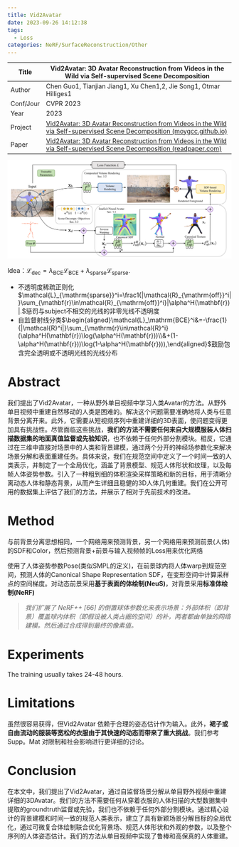 ```yaml
---
title: Vid2Avatar
date: 2023-09-26 14:12:38
tags:
  - Loss
categories: NeRF/SurfaceReconstruction/Other
---
```


| Title     | Vid2Avatar: 3D Avatar Reconstruction from Videos in the Wild via Self-supervised Scene Decomposition                                                                                                                 |
| --------- | -------------------------------------------------------------------------------------------------------------------------------------------------------------------------------------------------------------------- |
| Author    | Chen Guo1, Tianjian Jiang1, Xu Chen1,2, Jie Song1, Otmar Hilliges1                                                                                                                                                   |
| Conf/Jour | CVPR 2023                                                                                                                                                                                                            |
| Year      | 2023                                                                                                                                                                                                                 |
| Project   | [Vid2Avatar: 3D Avatar Reconstruction from Videos in the Wild via Self-supervised Scene Decomposition (moygcc.github.io)](https://moygcc.github.io/vid2avatar/)                                                      |
| Paper     | [Vid2Avatar: 3D Avatar Reconstruction from Videos in the Wild via Self-supervised Scene Decomposition (readpaper.com)](https://readpaper.com/pdf-annotate/note?pdfId=4726322030375354369&noteId=1970979448862074368) |

![image.png](https://raw.githubusercontent.com/qiyun71/Blog_images/main/pictures/20230921171140.png)

Idea：$\mathcal{L}_\mathrm{dec}=\lambda_\mathrm{BCE}\mathcal{L}_\mathrm{BCE}+\lambda_\mathrm{sparse}\mathcal{L}_\mathrm{sparse}.$
- 不透明度稀疏正则化$\mathcal{L}_{\mathrm{sparse}}^i=\frac1{|\mathcal{R}_{\mathrm{off}}^i|}\sum_{\mathbf{r}\in\mathcal{R}_{\mathrm{off}}^i}|\alpha^H(\mathbf{r})|.$惩罚与subject不相交的光线的非零光线不透明度
- 自监督射线分类$\begin{aligned}\mathcal{L}_\mathrm{BCE}^i&=-\frac{1}{|\mathcal{R}^i|}\sum_{\mathrm{r}\in\mathcal{R}^i}(\alpha^H(\mathbf{r})\log(\alpha^H(\mathbf{r}))\\&+(1-\alpha^H(\mathbf{r}))\log(1-\alpha^H(\mathbf{r}))),\end{aligned}$鼓励包含完全透明或不透明光线的光线分布
<!-- more -->

# Abstract

我们提出了Vid2Avatar，一种从野外单目视频中学习人类Avatar的方法。从野外单目视频中重建自然移动的人类是困难的。解决这个问题需要准确地将人类与任意背景分离开来。此外，它需要从短视频序列中重建详细的3D表面，使问题变得更加具有挑战性。尽管面临这些挑战，**我们的方法不需要任何来自大规模服装人体扫描数据集的地面真值监督或先验知识**，也不依赖于任何外部分割模块。相反，它通过在三维中直接对场景中的人类和背景建模，通过两个分开的神经场参数化来解决场景分解和表面重建任务。具体来说，我们在规范空间中定义了一个时间一致的人类表示，并制定了一个全局优化，涵盖了背景模型、规范人体形状和纹理，以及每帧人体姿势参数。引入了一种粗到细的体积渲染采样策略和新的目标，用于清晰分离动态人体和静态背景，从而产生详细且稳健的3D人体几何重建。我们在公开可用的数据集上评估了我们的方法，并展示了相对于先前技术的改进。

# Method

与前背景分离思想相同，一个网络用来预测背景，另一个网络用来预测前景(人体)的SDF和Color，然后预测背景+前景与输入视频帧的Loss用来优化网络

使用了人体姿势参数Pose(类似SMPL的定义)，在前景球内将人体warp到规范空间，预测人体的Canonical Shape Representation SDF，在变形空间中计算采样点的空间梯度。对动态前景采用**基于表面的体绘制(NeuS)**，对背景采用**标准体绘制(NeRF)**
> *我们扩展了 NeRF++ [66] 的倒置球体参数化来表示场景：外部体积（即背景）覆盖球内体积（即假设被人类占据的空间）的补，两者都由单独的网络建模。然后通过合成得到最终的像素值。*

# Experiments

The training usually takes 24-48 hours.

# Limitations

虽然很容易获得，但Vid2Avatar 依赖于合理的姿态估计作为输入。此外，**裙子或自由流动的服装等宽松的衣服由于其快速的动态而带来了重大挑战**。我们参考Supp。Mat 对限制和社会影响进行更详细的讨论。

# Conclusion

在本文中，我们提出了Vid2Avatar，通过自监督场景分解从单目野外视频中重建详细的3DAvatar。我们的方法不需要任何从穿着衣服的人体扫描的大型数据集中提取的groundtruth监督或先验，我们也不依赖于任何外部分割模块。通过精心设计的背景建模和时间一致的规范人类表示，建立了具有新颖场景分解目标的全局优化，通过可微复合体绘制联合优化背景场、规范人体形状和外观的参数，以及整个序列的人体姿态估计。我们的方法从单目视频中实现了鲁棒和高保真的人体重建。